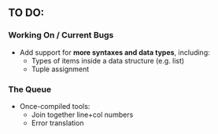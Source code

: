## TO DO:
### Working On / Current Bugs
* Add support for **more syntaxes and data types**, including:
  * Types of items inside a data structure (e.g. list)
  * Tuple assignment
### The Queue
* Once-compiled tools:
  * Join together line+col numbers
  * Error translation